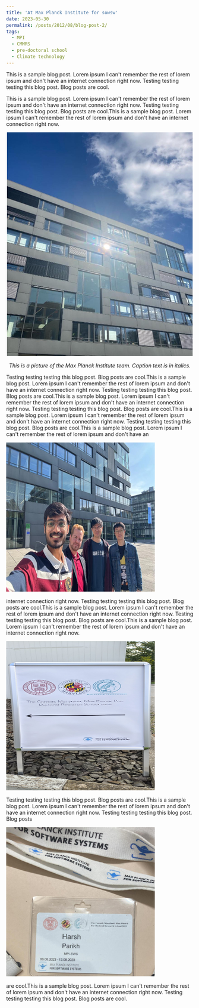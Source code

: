 ```yaml
---
title: 'At Max Planck Institute for sowsw'
date: 2023-05-30
permalink: /posts/2012/08/blog-post-2/
tags:
  - MPI
  - CMMRS
  - pre-doctoral school
  - Climate technology
---
```


This is a sample blog post. Lorem ipsum I can't remember the rest of lorem ipsum and don't have an internet connection right now. Testing testing testing this blog post. Blog posts are cool.

This is a sample blog post. Lorem ipsum I can't remember the rest of lorem ipsum and don't have an internet connection right now. Testing testing testing this blog post. Blog posts are cool.This is a sample blog post. Lorem ipsum I can't remember the rest of lorem ipsum and don't have an internet connection right now. 



<div style="text-align:center;">

<img src='https://github.com/harsh010102/-./blob/master/images/mpi.jpeg?raw=true' alt ='this is pic of max planck institute'  width="500" height="600"/>

*This is a picture of the Max Planck Institute team. Caption text is in italics.*
</div>

Testing testing testing this blog post. Blog posts are cool.This is a sample blog post. Lorem ipsum I can't remember the rest of lorem ipsum and don't have an internet connection right now. Testing testing testing this blog post. Blog posts are cool.This is a sample blog post. Lorem ipsum I can't remember the rest of lorem ipsum and don't have an internet connection right now. Testing testing testing this blog post. Blog posts are cool.This is a sample blog post. Lorem ipsum I can't remember the rest of lorem ipsum and don't have an internet connection right now. Testing testing testing this blog post. Blog posts are cool.This is a sample blog post. Lorem ipsum I can't remember the rest of lorem ipsum and don't have an 

<img src='https://github.com/harsh010102/-./blob/master/images/mpi_team.jpeg?raw=true' alt ='this is pic of max planck institute'  width="400" height="400"/>

internet connection right now. Testing testing testing this blog post. Blog posts are cool.This is a sample blog post. Lorem ipsum I can't remember the rest of lorem ipsum and don't have an internet connection right now. Testing testing testing this blog post. Blog posts are cool.This is a sample blog post. Lorem ipsum I can't remember the rest of lorem ipsum and don't have an internet connection right now.

<img src='https://github.com/harsh010102/-./blob/master/images/mpi_cmmrs.jpg?raw=true' alt ='this is pic of max planck institute'  width="400" height="400"/>


 Testing testing testing this blog post. Blog posts are cool.This is a sample blog post. Lorem ipsum I can't remember the rest of lorem ipsum and don't have an internet connection right now. Testing testing testing this blog post. Blog posts 

 <img src='https://github.com/harsh010102/-./blob/master/images/mpi_cmmrs_id.jpeg?raw=true' alt ='this is pic of max planck institute'  width="400" height="400"/>
 
 are cool.This is a sample blog post. Lorem ipsum I can't remember the rest of lorem ipsum and don't have an internet connection right now. Testing testing testing this blog post. Blog posts are cool.
